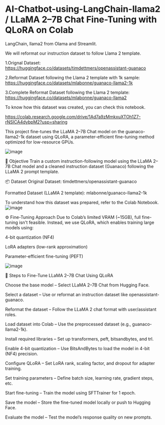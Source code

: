 # AI-Chatbot-using-LangChain-llama2 / LLaMA 2–7B Chat Fine-Tuning with QLoRA on Colab

LangChain, llama2 from Olama and Streamlit.

We will reformat our instruction dataset to follow Llama 2 template.

1.Orignal Dataset: https://huggingface.co/datasets/timdettmers/openassistant-guanaco

2.Reformat Dataset following the Llama 2 template with 1k sample: https://huggingface.co/datasets/mlabonne/guanaco-llama2-1k

3.Complete Reformat Dataset following the Llama 2 template: https://huggingface.co/datasets/mlabonne/guanaco-llama2

To know how this dataset was created, you can check this notebook.

https://colab.research.google.com/drive/1Ad7a9zMmkxuXTOh1Z7-rNSICA4dybpM2?usp=sharing


This project fine-tunes the LLaMA 2–7B Chat model on the guanaco-llama2-1k dataset using QLoRA, a parameter-efficient fine-tuning method optimized for low-resource GPUs.

![image](https://github.com/user-attachments/assets/5e3495dd-fd3f-4563-99be-8bd334eb4a43)


🧠 Objective
Train a custom instruction-following model using the LLaMA 2–7B Chat model and a cleaned instruction dataset (Guanaco) following the LLaMA 2 prompt template.



📦 Dataset
Original Dataset: timdettmers/openassistant-guanaco

Formatted Dataset (LLaMA 2 template): mlabonne/guanaco-llama2-1k

To understand how this dataset was prepared, refer to the Colab Notebook.
![image](https://github.com/user-attachments/assets/4540d3be-daf9-412f-9520-ed4b86316ba9)




⚙️ Fine-Tuning Approach
Due to Colab’s limited VRAM (~15GB), full fine-tuning isn't feasible. Instead, we use QLoRA, which enables training large models using:

4-bit quantization (NF4)

LoRA adapters (low-rank approximation)

Parameter-efficient fine-tuning (PEFT)

![image](https://github.com/user-attachments/assets/4cd920b4-3229-4253-beaa-5b5177a35d3f)





🔧 Steps to Fine-Tune LLaMA 2–7B Chat Using QLoRA

Choose the base model – Select LLaMA 2–7B Chat from Hugging Face.

Select a dataset – Use or reformat an instruction dataset like openassistant-guanaco.

Reformat the dataset – Follow the LLaMA 2 chat format with user/assistant roles.

Load dataset into Colab – Use the preprocessed dataset (e.g., guanaco-llama2-1k).

Install required libraries – Set up transformers, peft, bitsandbytes, and trl.

Enable 4-bit quantization – Use BitsAndBytes to load the model in 4-bit (NF4) precision.

Configure QLoRA – Set LoRA rank, scaling factor, and dropout for adapter training.

Set training parameters – Define batch size, learning rate, gradient steps, etc.

Start fine-tuning – Train the model using SFTTrainer for 1 epoch.

Save the model – Store the fine-tuned model locally or push to Hugging Face.

Evaluate the model – Test the model’s response quality on new prompts.





